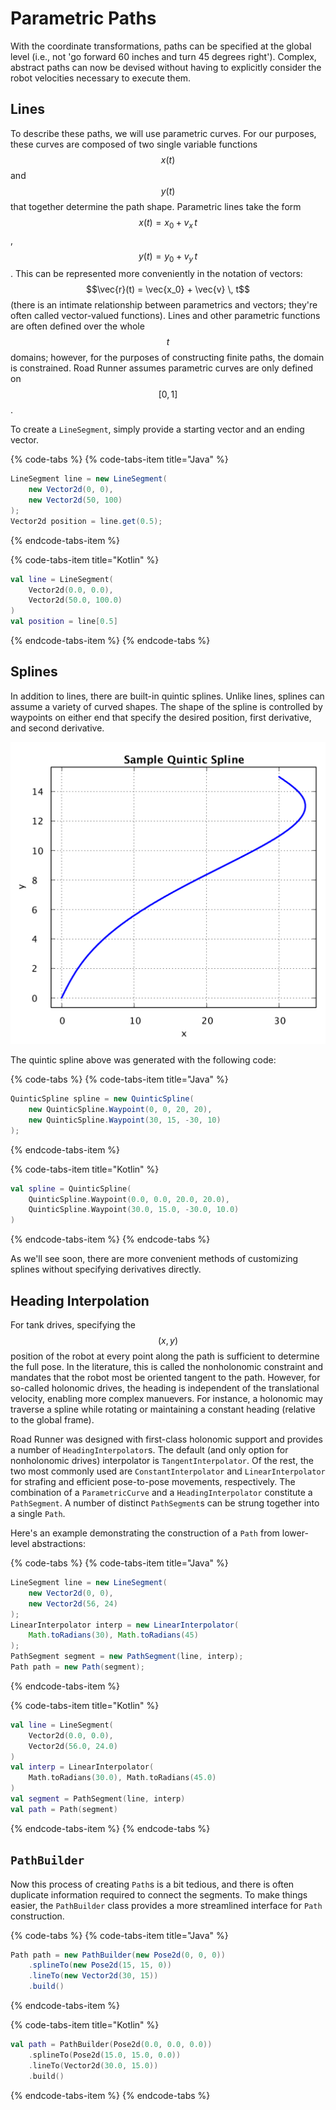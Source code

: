 # Parametric Paths

With the coordinate transformations, paths can be specified at the global level \(i.e., not 'go forward 60 inches and turn 45 degrees right'\). Complex, abstract paths can now be devised without having to explicitly consider the robot velocities necessary to execute them.

## Lines

To describe these paths, we will use parametric curves. For our purposes, these curves are composed of two single variable functions $$x(t)$$ and $$y(t)$$ that together determine the path shape. Parametric lines take the form $$x(t) = x_0 + v_x \, t$$, $$y(t) = y_0 + v_y \, t$$. This can be represented more conveniently in the notation of vectors: $$\vec{r}(t) = \vec{x_0} + \vec{v} \, t$$ \(there is an intimate relationship between parametrics and vectors; they're often called vector-valued functions\). Lines and other parametric functions are often defined over the whole $$t$$ domains; however, for the purposes of constructing finite paths, the domain is constrained. Road Runner assumes parametric curves are only defined on $$[0, 1]$$.

To create a `LineSegment`, simply provide a starting vector and an ending vector.

{% code-tabs %}
{% code-tabs-item title="Java" %}
```java
LineSegment line = new LineSegment(
    new Vector2d(0, 0),
    new Vector2d(50, 100)
);
Vector2d position = line.get(0.5);
```
{% endcode-tabs-item %}

{% code-tabs-item title="Kotlin" %}
```kotlin
val line = LineSegment(
    Vector2d(0.0, 0.0),
    Vector2d(50.0, 100.0)
)
val position = line[0.5]
```
{% endcode-tabs-item %}
{% endcode-tabs %}

## Splines

In addition to lines, there are built-in quintic splines. Unlike lines, splines can assume a variety of curved shapes. The shape of the spline is controlled by waypoints on either end that specify the desired position, first derivative, and second derivative.

![Sample quintic spline](../.gitbook/assets/sample-quintic-spline.png)

The quintic spline above was generated with the following code:

{% code-tabs %}
{% code-tabs-item title="Java" %}
```java
QuinticSpline spline = new QuinticSpline(
    new QuinticSpline.Waypoint(0, 0, 20, 20),
    new QuinticSpline.Waypoint(30, 15, -30, 10)
);
```
{% endcode-tabs-item %}

{% code-tabs-item title="Kotlin" %}
```kotlin
val spline = QuinticSpline(
    QuinticSpline.Waypoint(0.0, 0.0, 20.0, 20.0),
    QuinticSpline.Waypoint(30.0, 15.0, -30.0, 10.0)
)
```
{% endcode-tabs-item %}
{% endcode-tabs %}

As we'll see soon, there are more convenient methods of customizing splines without specifying derivatives directly.

## Heading Interpolation

For tank drives, specifying the $$(x, y)$$ position of the robot at every point along the path is sufficient to determine the full pose. In the literature, this is called the nonholonomic constraint and mandates that the robot most be oriented tangent to the path. However, for so-called holonomic drives, the heading is independent of the translational velocity, enabling more complex manuevers. For instance, a holonomic may traverse a spline while rotating or maintaining a constant heading \(relative to the global frame\).

Road Runner was designed with first-class holonomic support and provides a number of `HeadingInterpolator`s. The default \(and only option for nonholonomic drives\) interpolator is `TangentInterpolator`. Of the rest, the two most commonly used are `ConstantInterpolator` and `LinearInterpolator` for strafing and efficient pose-to-pose movements, respectively. The combination of a `ParametricCurve` and a `HeadingInterpolator` constitute a `PathSegment`. A number of distinct `PathSegment`s can be strung together into a single `Path`.

Here's an example demonstrating the construction of a `Path` from lower-level abstractions:

{% code-tabs %}
{% code-tabs-item title="Java" %}
```java
LineSegment line = new LineSegment(
    new Vector2d(0, 0),
    new Vector2d(56, 24)
);
LinearInterpolator interp = new LinearInterpolator(
    Math.toRadians(30), Math.toRadians(45)
);
PathSegment segment = new PathSegment(line, interp);
Path path = new Path(segment);
```
{% endcode-tabs-item %}

{% code-tabs-item title="Kotlin" %}
```kotlin
val line = LineSegment(
    Vector2d(0.0, 0.0),
    Vector2d(56.0, 24.0)
)
val interp = LinearInterpolator(
    Math.toRadians(30.0), Math.toRadians(45.0)
)
val segment = PathSegment(line, interp)
val path = Path(segment)
```
{% endcode-tabs-item %}
{% endcode-tabs %}

## `PathBuilder`

Now this process of creating `Path`s is a bit tedious, and there is often duplicate information required to connect the segments. To make things easier, the `PathBuilder` class provides a more streamlined interface for `Path` construction.

{% code-tabs %}
{% code-tabs-item title="Java" %}
```java
Path path = new PathBuilder(new Pose2d(0, 0, 0))
    .splineTo(new Pose2d(15, 15, 0))
    .lineTo(new Vector2d(30, 15))
    .build()
```
{% endcode-tabs-item %}

{% code-tabs-item title="Kotlin" %}
```kotlin
val path = PathBuilder(Pose2d(0.0, 0.0, 0.0))
    .splineTo(Pose2d(15.0, 15.0, 0.0))
    .lineTo(Vector2d(30.0, 15.0))
    .build()
```
{% endcode-tabs-item %}
{% endcode-tabs %}

